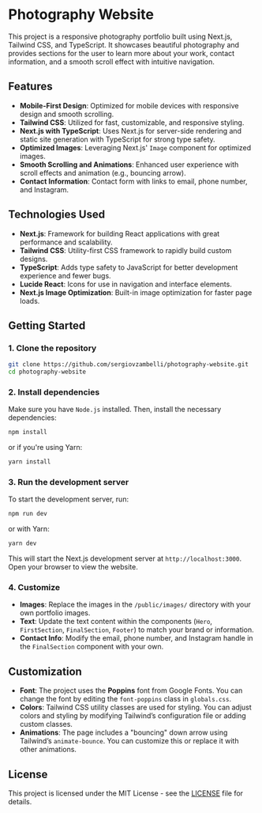 
# Photography Website

This project is a responsive photography portfolio built using Next.js, Tailwind CSS, and TypeScript. It showcases beautiful photography and provides sections for the user to learn more about your work, contact information, and a smooth scroll effect with intuitive navigation.

## Features

- **Mobile-First Design**: Optimized for mobile devices with responsive design and smooth scrolling.
- **Tailwind CSS**: Utilized for fast, customizable, and responsive styling.
- **Next.js with TypeScript**: Uses Next.js for server-side rendering and static site generation with TypeScript for strong type safety.
- **Optimized Images**: Leveraging Next.js' `Image` component for optimized images.
- **Smooth Scrolling and Animations**: Enhanced user experience with scroll effects and animation (e.g., bouncing arrow).
- **Contact Information**: Contact form with links to email, phone number, and Instagram.

## Technologies Used

- **Next.js**: Framework for building React applications with great performance and scalability.
- **Tailwind CSS**: Utility-first CSS framework to rapidly build custom designs.
- **TypeScript**: Adds type safety to JavaScript for better development experience and fewer bugs.
- **Lucide React**: Icons for use in navigation and interface elements.
- **Next.js Image Optimization**: Built-in image optimization for faster page loads.

## Getting Started

### 1. Clone the repository

```bash
git clone https://github.com/sergiovzambelli/photography-website.git
cd photography-website
```

### 2. Install dependencies

Make sure you have `Node.js` installed. Then, install the necessary dependencies:

```bash
npm install
```

or if you're using Yarn:

```bash
yarn install
```

### 3. Run the development server

To start the development server, run:

```bash
npm run dev
```

or with Yarn:

```bash
yarn dev
```

This will start the Next.js development server at `http://localhost:3000`. Open your browser to view the website.

### 4. Customize

- **Images**: Replace the images in the `/public/images/` directory with your own portfolio images.
- **Text**: Update the text content within the components (`Hero`, `FirstSection`, `FinalSection`, `Footer`) to match your brand or information.
- **Contact Info**: Modify the email, phone number, and Instagram handle in the `FinalSection` component with your own.

## Customization

- **Font**: The project uses the **Poppins** font from Google Fonts. You can change the font by editing the `font-poppins` class in `globals.css`.
- **Colors**: Tailwind CSS utility classes are used for styling. You can adjust colors and styling by modifying Tailwind’s configuration file or adding custom classes.
- **Animations**: The page includes a "bouncing" down arrow using Tailwind’s `animate-bounce`. You can customize this or replace it with other animations.

## License

This project is licensed under the MIT License - see the [LICENSE](./LICENSE) file for details.
